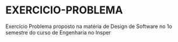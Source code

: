 # EXERCICIO-PROBLEMA
Exercício Problema proposto na matéria de Design de Software no 1o semestre do curso de Engenharia no Insper
